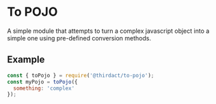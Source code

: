 # To POJO

A simple module that attempts to turn a complex javascript object into a simple one using pre-defined conversion methods.

## Example

``` javascript
const { toPojo } = require('@thirdact/to-pojo');
const myPojo = toPojo({
  something: 'complex'
});
```
